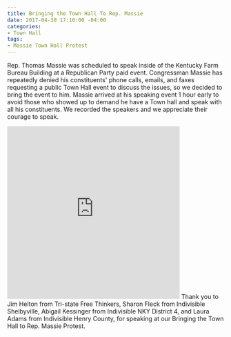 ```yaml
---
title: Bringing the Town Hall To Rep. Massie
date: 2017-04-30 17:10:00 -04:00
categories:
- Town Hall
tags:
- Massie Town Hall Protest
---
```


Rep. Thomas Massie was scheduled to speak inside of the Kentucky Farm Bureau Building at a Republican Party paid event. Congressman Massie has repeatedly denied his constituents' phone calls, emails, and faxes requesting a public Town Hall event to discuss the issues, so we decided to bring the event to him. Massie arrived at his speaking event 1 hour early to avoid those who showed up to demand he have a Town hall and speak with all his constituents. We recorded the speakers and we appreciate their courage to speak.

<iframe src="https://www.facebook.com/plugins/video.php?href=https%3A%2F%2Fwww.facebook.com%2FIndivisibleNKYDistrict4%2Fvideos%2F1385091611537066%2F&show_text=0&width=400" width="400" height="400" style="border:none;overflow:hidden" scrolling="no" frameborder="0" allowTransparency="true" allowFullScreen="true"></iframe>
Thank you to Jim Helton from Tri-state Free Thinkers, Sharon Fleck from Indivisible Shelbyville, Abigail Kessinger from Indivisible NKY District 4, and Laura Adams from Indivisible Henry County, for speaking at our Bringing the Town Hall to Rep. Massie Protest.

